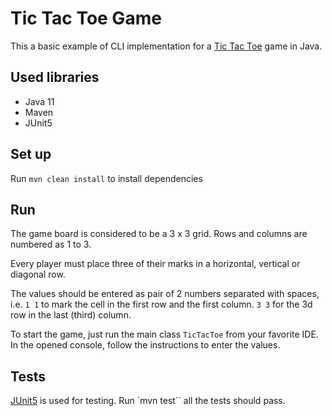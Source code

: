 # Tic Tac Toe Game

This a basic example of CLI implementation for a [Tic Tac Toe](https://en.wikipedia.org/wiki/Tic-tac-toe) game in Java.

## Used libraries

- Java 11
- Maven
- JUnit5

## Set up

Run `mvn clean install` to install dependencies

## Run

The game board is considered to be a 3 x 3 grid.
Rows and columns are numbered as 1 to 3.

Every player must place three of their marks in a horizontal, vertical or diagonal row.

The values should be entered as pair of 2 numbers separated with spaces, i.e. `1 1` to mark the cell in the first row and the first column.
`3 3` for the 3d row in the last (third) column.

To start the game, just run the main class `TicTacToe` from your favorite IDE.
In the opened console, follow the instructions to enter the values.

## Tests

[JUnit5](https://junit.org/junit5/) is used for testing.
Run `mvn test`` all the tests should pass.
